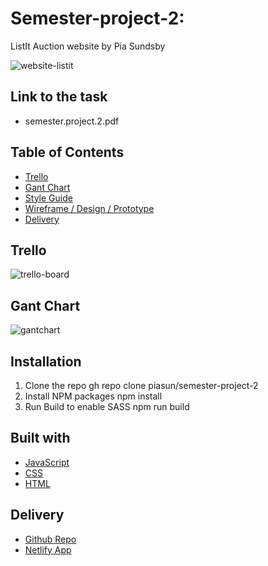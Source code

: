 # Semester-project-2:
ListIt Auction website
by Pia Sundsby

![website-listit](https://github.com/piasun/semester-project-2/assets/77275966/365bda7a-7b68-41c3-ae77-16c01e88d64b)


## Link to the task
- semester.project.2.pdf

## Table of Contents
- [Trello](https://trello.com/invite/b/AVdD1icT/ATTIf14f37766e3002f195a28dec0b46fc2f210537BF/semester-project-2)
- [Gant Chart](https://docs.google.com/spreadsheets/d/1ioIp8cBAzkVLoYzlSIMVVukpG8DWxr-L/edit?usp=sharing&ouid=105175313372136630770&rtpof=true&sd=true)
- [Style Guide](https://www.figma.com/file/HN0MRSL5RrIxL5AzUe3ZqZ/Semester-Project-2?type=design&node-id=305%3A101&mode=design&t=JQ3lnmhSHSIMvzDM-1)
- [Wireframe / Design / Prototype](https://www.figma.com/file/HN0MRSL5RrIxL5AzUe3ZqZ/Semester-Project-2?type=design&node-id=0%3A1&mode=design&t=EamAKqHgRYgoeywV-1)
- [Delivery](https://list-it-auction-website.netlify.app/)


## Trello
![trello-board](https://github.com/piasun/semester-project-2/assets/77275966/79aaec16-f401-4964-80c3-32803653aac9)

## Gant Chart
![gantchart](https://github.com/piasun/semester-project-2/assets/77275966/7645673d-6a21-4437-b057-0180390c41d5)

## Installation
1. Clone the repo
   gh repo clone piasun/semester-project-2
2. Install NPM packages
   npm install
3. Run Build to enable SASS
   npm run build 

## Built with

- [JavaScript](https://javascript.com)
- [CSS](https://no.wikipedia.org/wiki/Cascading_Style_Sheets)
- [HTML](https://no.wikipedia.org/wiki/Cascading_Style_Sheets)

## Delivery
- [Github Repo](https://github.com/piasun/semester-project-2)
- [Netlify App](list-it-auction-website.netlify.app)
